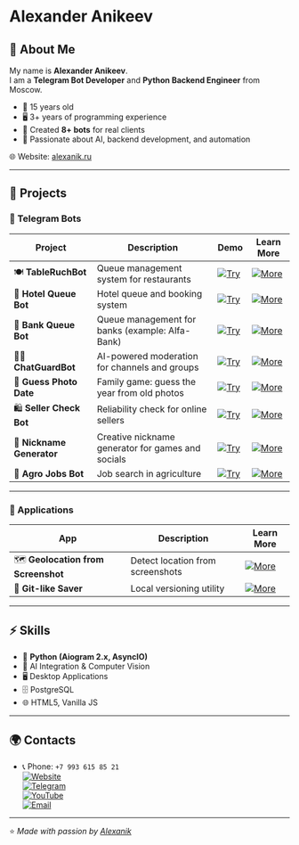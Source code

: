 # Alexander Anikeev

## 👋 About Me

My name is **Alexander Anikeev**.  
I am a **Telegram Bot Developer** and **Python Backend Engineer** from Moscow.  

- 🎂 15 years old  
- 🖥 3+ years of programming experience  
- 🤖 Created **8+ bots** for real clients  
- 🚀 Passionate about AI, backend development, and automation  

🌐 Website: [alexanik.ru](https://alexanik.ru/)  

---

## 📌 Projects

### 🔹 Telegram Bots
| Project | Description | Demo | Learn More |
|---------|-------------|------|------------|
| 🍽 **TableRuchBot** | Queue management system for restaurants | [![Try](https://img.shields.io/badge/Try-Bot-2ea44f?style=for-the-badge&logo=telegram&logoColor=white)](https://t.me/AlexaaanikTableRushBot) | [![More](https://img.shields.io/badge/More-Details-blue?style=for-the-badge)](https://github.com/Alexaaanik/TableRuchBot) |
| 🏨 **Hotel Queue Bot** | Hotel queue and booking system | [![Try](https://img.shields.io/badge/Try-Bot-2ea44f?style=for-the-badge&logo=telegram&logoColor=white)](https://t.me/AlexaaanikSmartQueueBot) | [![More](https://img.shields.io/badge/More-Details-blue?style=for-the-badge)](https://github.com/Alexaaanik/SmartQueue) |
| 🏦 **Bank Queue Bot** | Queue management for banks (example: Alfa-Bank) | [![Try](https://img.shields.io/badge/Try-Bot-2ea44f?style=for-the-badge&logo=telegram&logoColor=white)](https://t.me/AlfaBranchBot) | [![More](https://img.shields.io/badge/More-Details-blue?style=for-the-badge)](https://github.com/Alexaaanik/Alfa-Bank-Queue-Bot) |
| 🧑‍⚖️ **ChatGuardBot** | AI-powered moderation for channels and groups | [![Try](https://img.shields.io/badge/Try-Bot-2ea44f?style=for-the-badge&logo=telegram&logoColor=white)](https://t.me/AlexaaanikChatGuardBot) | [![More](https://img.shields.io/badge/More-Details-blue?style=for-the-badge)](https://github.com/Alexaaanik/ChatGuardBot) |
| 📸 **Guess Photo Date** | Family game: guess the year from old photos | [![Try](https://img.shields.io/badge/Try-Bot-2ea44f?style=for-the-badge&logo=telegram&logoColor=white)](https://t.me/AnikeevFamilyBot) | [![More](https://img.shields.io/badge/More-Details-blue?style=for-the-badge)](https://github.com/Alexaaanik/Photo-Memories) |
| 🛍 **Seller Check Bot** | Reliability check for online sellers | [![Try](https://img.shields.io/badge/Try-Bot-2ea44f?style=for-the-badge&logo=telegram&logoColor=white)](https://t.me/AlexaaanikCheckSellerBot) | [![More](https://img.shields.io/badge/More-Details-blue?style=for-the-badge)](https://github.com/Alexaaanik/Seller-Verification-Bot) |
| 🎲 **Nickname Generator** | Creative nickname generator for games and socials | [![Try](https://img.shields.io/badge/Try-Bot-2ea44f?style=for-the-badge&logo=telegram&logoColor=white)](https://t.me/AlexaaanikNickBot) | [![More](https://img.shields.io/badge/More-Details-blue?style=for-the-badge)](https://github.com/Alexaaanik/Nickname-Generator-Bot) |
| 🌱 **Agro Jobs Bot** | Job search in agriculture | [![Try](https://img.shields.io/badge/Try-Bot-2ea44f?style=for-the-badge&logo=telegram&logoColor=white)](https://t.me/AlexaaanikRabotaAgroBot) | [![More](https://img.shields.io/badge/More-Details-blue?style=for-the-badge)](https://github.com/Alexaaanik/Agro-Careers-Bot) |

---

### 🔹 Applications
| App | Description | Learn More |
|-----|-------------|------------|
| 🗺 **Geolocation from Screenshot** | Detect location from screenshots | [![More](https://img.shields.io/badge/More-Details-blue?style=for-the-badge)](https://github.com/Alexaaanik/Screenshot-Geolocation) |
| 💾 **Git-like Saver** | Local versioning utility | [![More](https://img.shields.io/badge/More-Details-blue?style=for-the-badge)](https://github.com/Alexaaanik/Git-like-Saver) |

---

## ⚡ Skills

- 🐍 **Python (Aiogram 2.x, AsyncIO)**
- 🤖 AI Integration & Computer Vision  
- 🖥 Desktop Applications  
- 🗄 PostgreSQL  
- 🌐 HTML5, Vanilla JS  

---

## 🌍 Contacts

- 📞 Phone: `+7 993 615 85 21`  
[![Website](https://img.shields.io/badge/🌐_Website-alexanik.ru-2ea44f?style=for-the-badge)](https://alexanik.ru)  
[![Telegram](https://img.shields.io/badge/📱_Telegram-YourBotMaker-0088cc?style=for-the-badge&logo=telegram&logoColor=white)](https://t.me/YourBotMaker)  
[![YouTube](https://img.shields.io/badge/▶️_YouTube-alexanik-red?style=for-the-badge&logo=youtube&logoColor=white)](https://www.youtube.com/channel/UCbAc-HHr88_OdjTAb-rZ7gA)  
[![Email](https://img.shields.io/badge/📧_Email-hello.anikeev@ya.ru-blue?style=for-the-badge)](mailto:hello.anikeev@ya.ru)  
---

⭐️ *Made with passion by [Alexanik](https://alexanik.ru/)*
